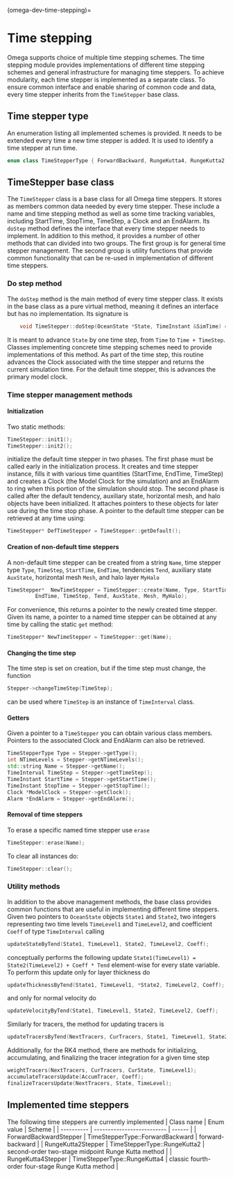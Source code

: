 (omega-dev-time-stepping)=

# Time stepping

Omega supports choice of multiple time stepping schemes. The time stepping
module provides implementations of different time stepping schemes and general
infrastructure for managing time steppers. To achieve modularity, each time
stepper is implemented as a separate class. To ensure common interface and
enable sharing of common code and data, every time stepper inherits from the
`TimeStepper` base class.

## Time stepper type
An enumeration listing all implemented schemes is provided. It needs to be extended every time a new time stepper
is added. It is used to identify a time stepper at run time.
```c++
enum class TimeStepperType { ForwardBackward, RungeKutta4, RungeKutta2 };
```

## TimeStepper base class
The `TimeStepper` class is a base class for all Omega time steppers. It stores
as members common data needed by every time stepper. These include a name and
time stepping method as well as some time tracking variables, including
StartTime, StopTime, TimeStep, a Clock and an EndAlarm. Its `doStep` method
defines the interface that every time stepper needs to implement. In addition to this
method, it provides a number of other methods that can divided into two groups.
The first group is for general time stepper management. The second group is
utility functions that provide common functionality that can be re-used in
implementation of different time steppers.

### Do step method
The `doStep` method is the main method of every time stepper class. It exists
in the base class as a pure virtual method, meaning it defines an interface but
has no implementation. Its signature is
```c++
    void TimeStepper::doStep(OceanState *State, TimeInstant &SimTime) const;
```
It is meant to advance `State` by one time step, from `Time` to `Time +
TimeStep`. Classes implementing concrete time stepping schemes need to provide
implementations of this method. As part of the time step, this routine advances
the Clock associated with the time stepper and returns the current simulation
time. For the default time stepper, this is advances the primary model clock.

### Time stepper management methods

#### Initialization

Two static methods:
```c++
TimeStepper::init1();
TimeStepper::init2();
```
initialize the default time stepper in two phases. The first phase must be
called early in the initialization process. It creates and time stepper
instance, fills it with various time quantities (StartTime, EndTime, TimeStep)
and creates a Clock (the Model Clock for the simulation) and an EndAlarm to
ring when this portion of the simulation should stop. The second phase is
called after the default tendency, auxiliary state, horizontal mesh, and halo
objects have been initialized. It attaches pointers to these objects for later
use during the time stop phase. A pointer to the default time stepper can be
retrieved at any time using:
```c++
TimeStepper* DefTimeStepper = TimeStepper::getDefault();
```

#### Creation of non-default time steppers

A non-default time stepper can be created from a string `Name`, time stepper
type `Type`, `TimeStep`, `StartTime`, `EndTime`, tendencies `Tend`,
auxiliary state `AuxState`, horizontal mesh `Mesh`, and halo layer `MyHalo`
```c++
TimeStepper*  NewTimeStepper = TimeStepper::create(Name, Type, StartTime,
         EndTime, TimeStep, Tend, AuxState, Mesh, MyHalo);
```
For convenience, this returns a pointer to the newly created time stepper.
Given its name, a pointer to a named time stepper can be obtained at any time
by calling the static `get` method:
```c++
TimeStepper* NewTimeStepper = TimeStepper::get(Name);
```

#### Changing the time step
The time step is set on creation, but if the time step must change, the
function
```c++
Stepper->changeTimeStep(TimeStep);
```
can be used where `TimeStep` is an instance of `TimeInterval` class.

#### Getters
Given a pointer to a `TimeStepper` you can obtain various class members.
Pointers to the associated Clock and EndAlarm can also be retrieved.
```c++
TimeStepperType Type = Stepper->getType();
int NTimeLevels = Stepper->getNTimeLevels();
std::string Name = Stepper->getName();
TimeInterval TimeStep = Stepper->getTimeStep();
TimeInstant StartTime = Stepper->getStartTime();
TimeInstant StopTime = Stepper->getStopTime();
Clock *ModelClock = Stepper->getClock();
Alarm *EndAlarm = Stepper->getEndAlarm();
```

#### Removal of time steppers
To erase a specific named time stepper use `erase`
```c++
TimeStepper::erase(Name);
```
To clear all instances do:
```c++
TimeStepper::clear();
```

### Utility methods

In addition to the above management methods, the base class provides common
functions that are useful in implementing different time steppers. Given two
pointers to `OceanState` objects `State1` and `State2`, two integers
representing two time levels `TimeLevel1` and `TimeLevel2`, and coefficient
`Coeff` of type `TimeInterval` calling
```c++
updateStateByTend(State1, TimeLevel1, State2, TimeLevel2, Coeff);
```
conceptually performs the following update
`State1(TimeLevel1) = State2(TimeLevel2) + Coeff * Tend`
element-wise for every state variable. To perform this update only for
layer thickness do
```c++
updateThicknessByTend(State1, TimeLevel1, *State2, TimeLevel2, Coeff);
```
and only for normal velocity do
```c++
updateVelocityByTend(State1, TimeLevel1, State2, TimeLevel2, Coeff);
```
Similarly for tracers, the method for updating tracers is
```c++
updateTracersByTend(NextTracers, CurTracers, State1, TimeLevel1, State2, TimeLevel2, Coeff);
```
Additionally, for the RK4 method, there are methods for initializing, accumulating, and
finalizing the tracer integration for a given time step
```c++
weightTracers(NextTracers, CurTracers, CurState, TimeLevel1);
accumulateTracersUpdate(AccumTracer, Coeff);
finalizeTracersUpdate(NextTracers, State, TimeLevel);
```

## Implemented time steppers
The following time steppers are currently implemented
| Class name | Enum value | Scheme |
| ---------- | -------------------------- | ------ |
| ForwardBackwardStepper | TimeStepperType::ForwardBackward | forward-backward |
| RungeKutta2Stepper | TimeStepperType::RungeKutta2 | second-order two-stage midpoint Runge Kutta method |
| RungeKutta4Stepper | TimeStepperType::RungeKutta4 | classic fourth-order four-stage Runge Kutta method |
